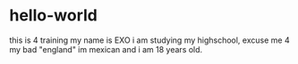 # hello-world
this is 4 training
my name is EXO i am studying my highschool, excuse me 4 my bad "england" im mexican and i am 18 years old.
